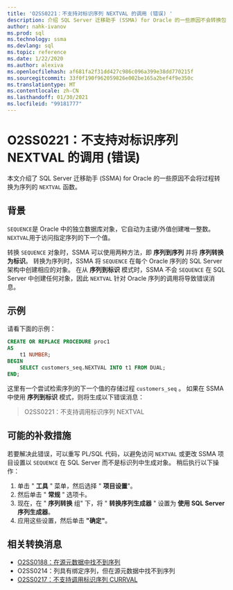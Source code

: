 ```yaml
---
title: 'O2SS0221：不支持对标识序列 NEXTVAL 的调用 (错误) '
description: 介绍 SQL Server 迁移助手 (SSMA) for Oracle 的一些原因不会转换包含对 sequence NEXTVAL 函数的引用的过程。
author: nahk-ivanov
ms.prod: sql
ms.technology: ssma
ms.devlang: sql
ms.topic: reference
ms.date: 1/22/2020
ms.author: alexiva
ms.openlocfilehash: af681fa2f31dd427c986c096a399e38dd770215f
ms.sourcegitcommit: 33f0f190f962059826e002be165a2bef4f9e350c
ms.translationtype: MT
ms.contentlocale: zh-CN
ms.lasthandoff: 01/30/2021
ms.locfileid: "99181777"
---
```

# <a name="o2ss0221-call-to-identity-sequence-nextval-not-supported-error"></a>O2SS0221：不支持对标识序列 NEXTVAL 的调用 (错误) 

本文介绍了 SQL Server 迁移助手 (SSMA) for Oracle 的一些原因不会将过程转换为序列的 `NEXTVAL` 函数。

## <a name="background"></a>背景

`SEQUENCE`是 Oracle 中的独立数据库对象，它自动为主键/外值创建唯一整数。 `NEXTVAL`用于访问指定序列的下一个值。

转换 `SEQUENCE` 对象时，SSMA 可以使用两种方法，即 **序列到序列** 并将 **序列转换为标识**。 转换为序列时，SSMA 将 `SEQUENCE` 在每个 Oracle 序列的 SQL Server 架构中创建相应的对象。 在从 **序列到标识** 模式时，SSMA 不会 `SEQUENCE` 在 SQL Server 中创建任何对象，因此 `NEXTVAL` 针对 Oracle 序列的调用将导致错误消息。

## <a name="example"></a>示例

请看下面的示例：

```sql
CREATE OR REPLACE PROCEDURE proc1
AS
    t1 NUMBER;
BEGIN
    SELECT customers_seq.NEXTVAL INTO t1 FROM DUAL;
END;
```

这里有一个尝试检索序列的下一个值的存储过程 `customers_seq` 。 如果在 SSMA 中使用 **序列到标识** 模式，则将生成以下错误消息：

> O2SS0221：不支持调用标识序列 NEXTVAL

## <a name="possible-remedies"></a>可能的补救措施

若要解决此错误，可以重写 PL/SQL 代码，以避免访问 `NEXTVAL` 或更改 SSMA 项目设置以 `SEQUENCE` 在 SQL Server 而不是标识列中生成对象。 稍后执行以下操作：

1. 单击 " **工具** " 菜单，然后选择 " **项目设置**"。
2. 然后单击 " **常规** " 选项卡。
3. 现在，在 " **序列转换** 组" 下，将 " **转换序列生成器** " 设置为 **使用 SQL Server 序列生成器**。
4. 应用这些设置，然后单击 **"确定"**。

## <a name="related-conversion-messages"></a>相关转换消息

* [O2SS0188：在源元数据中找不到序列](o2ss0188.md)
* O2SS0214：列具有绑定序列，但在源元数据中找不到序列
* [O2SS0217：不支持调用标识序列 CURRVAL](o2ss0217.md)
